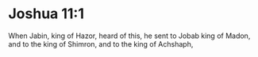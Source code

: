 # Joshua 11:1

When Jabin, king of Hazor, heard of this, he sent to Jobab king of Madon, and to the king of Shimron, and to the king of Achshaph,
